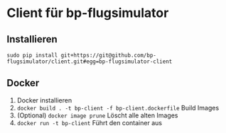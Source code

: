 # Client für bp-flugsimulator

## Installieren

```
sudo pip install git+https://git@github.com/bp-flugsimulator/client.git#egg=bp-flugsimulator-client
```

## Docker

1. Docker installieren
1. ```docker build . -t bp-client -f bp-client.dockerfile``` Build Images
1. (Optional) ```docker image prune``` Löscht alle alten Images
1. ```docker run -t bp-client``` Führt den container aus
